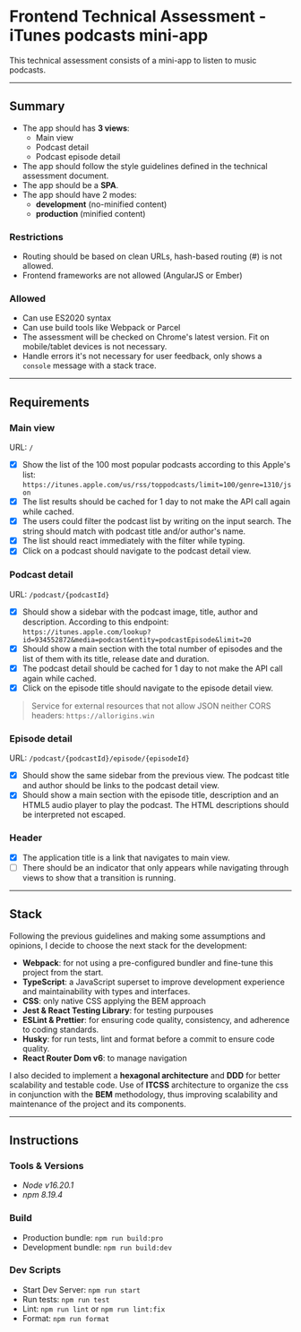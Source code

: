# Frontend Technical Assessment - iTunes podcasts mini-app

This technical assessment consists of a mini-app to listen to music podcasts.

---

## Summary

- The app should has **3 views**:
  - Main view
  - Podcast detail
  - Podcast episode detail
- The app should follow the style guidelines defined in the technical assessment document.
- The app should be a **SPA**.
- The app should have 2 modes:
  - **development** (no-minified content)
  - **production** (minified content)

### Restrictions

- Routing should be based on clean URLs, hash-based routing (#) is not allowed.
- Frontend frameworks are not allowed (AngularJS or Ember)

### Allowed

- Can use ES2020 syntax
- Can use build tools like Webpack or Parcel
- The assessment will be checked on Chrome's latest version. Fit on mobile/tablet devices is not necessary.
- Handle errors it's not necessary for user feedback, only shows a `console` message with a stack trace.

---

## Requirements

### Main view

URL: `/`

- [x] Show the list of the 100 most popular podcasts according to this Apple's list:
      `https://itunes.apple.com/us/rss/toppodcasts/limit=100/genre=1310/json`
- [x] The list results should be cached for 1 day to not make the API call again while cached.
- [x] The users could filter the podcast list by writing on the input search. The string should match with podcast title and/or author's name.
- [x] The list should react immediately with the filter while typing.
- [x] Click on a podcast should navigate to the podcast detail view.

### Podcast detail

URL: `/podcast/{podcastId}`

- [x] Should show a sidebar with the podcast image, title, author and description. According to this endpoint:
      `https://itunes.apple.com/lookup?id=934552872&media=podcast&entity=podcastEpisode&limit=20`
- [x] Should show a main section with the total number of episodes and the list of them with its title, release date and duration.
- [x] The podcast detail should be cached for 1 day to not make the API call again while cached.
- [x] Click on the episode title should navigate to the episode detail view.

> Service for external resources that not allow JSON neither CORS headers: `https://allorigins.win`

### Episode detail

URL: `/podcast/{podcastId}/episode/{episodeId}`

- [x] Should show the same sidebar from the previous view. The podcast title and author should be links to the podcast detail view.
- [x] Should show a main section with the episode title, description and an HTML5 audio player to play the podcast. The HTML descriptions should be interpreted not escaped.

### Header

- [x] The application title is a link that navigates to main view.
- [ ] There should be an indicator that only appears while navigating through views to show that a transition is running.

---

## Stack

Following the previous guidelines and making some assumptions and opinions, I decide to choose the next stack for the development:

- **Webpack**: for not using a pre-configured bundler and fine-tune this project from the start.
- **TypeScript**: a JavaScript superset to improve development experience and maintainability with types and interfaces.
- **CSS**: only native CSS applying the BEM approach
- **Jest & React Testing Library**: for testing purpouses
- **ESLint & Prettier**: for ensuring code quality, consistency, and adherence to coding standards.
- **Husky**: for run tests, lint and format before a commit to ensure code quality.
- **React Router Dom v6**: to manage navigation

I also decided to implement a **hexagonal architecture** and **DDD** for better scalability and testable code.
Use of **ITCSS** architecture to organize the css in conjunction with the **BEM** methodology, thus improving scalability and maintenance of the project and its components.

---

## Instructions

### Tools & Versions

- _Node v16.20.1_
- _npm 8.19.4_

### Build

- Production bundle: `npm run build:pro`
- Development bundle: `npm run build:dev`

### Dev Scripts

- Start Dev Server: `npm run start`
- Run tests: `npm run test`
- Lint: `npm run lint` or `npm run lint:fix`
- Format: `npm run format`
